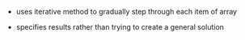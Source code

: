 - uses iterative method
to gradually
step through
each item of array

- specifies results
rather than trying to create 
a general solution